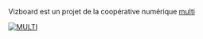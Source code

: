 <p class="has-text-centered mt-5 mb-0 is-size-7 has-text-grey is-italic">
  Vizboard est un projet de la coopérative numérique
  <a href="https://multi.coop" target="_blank">
    multi
  </a>
</p>

<div class="columns is-multiline is-vcentered is-centered mt-0 mb-6">
  <div class="column is-2 has-text-centered my-0">
    <a class=""
      href="https://multi.coop"
      target="_blank">
      <img
        style="max-height: 45px; width: auto;"
        src="https://raw.githubusercontent.com/multi-coop/vizboard-website-content/main/images/logos/logo-multi-003.png"
        alt="MULTI"
      />
    </a>
  </div>
</div>
